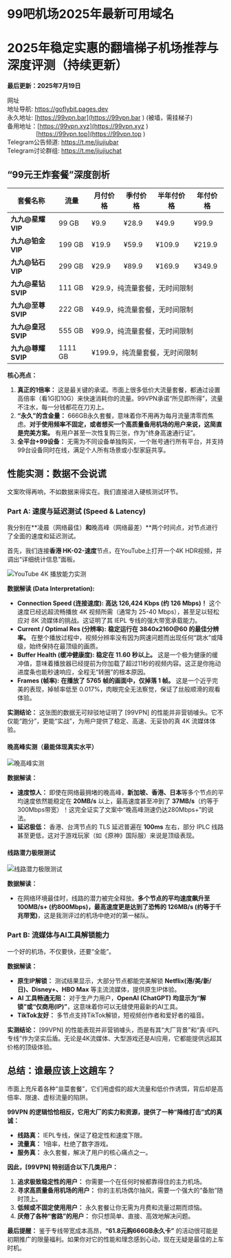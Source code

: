 # 99吧机场2025年最新可用域名
# 2025年稳定实惠的翻墙梯子机场推荐与深度评测（持续更新）

**最后更新：2025年7月19日**  

 网址  
地址导航: https://goflybit.pages.dev  
永久地址: [https://99vpn.bar](https://99vpn.bar ) (被墙，需挂梯子)  
备用地址：[https://99vpn.xyz](https://99vpn.xyz )  
&nbsp;&nbsp;&nbsp;&nbsp;&nbsp;&nbsp;&nbsp;&nbsp;&nbsp;&nbsp;&nbsp;&nbsp;&nbsp;&nbsp;&nbsp;&nbsp; [https://99vpn.top](https://99vpn.top )  
Telegram公告频道: https://t.me/jiujiubar  
Telegram讨论群组: https://t.me/jiujiuchat  

##  “99元王炸套餐”深度剖析

<table>
  <thead>
    <tr>
      <th>套餐名称</th>
      <th>流量</th>
      <th>月付价格</th>
      <th>季付价格</th>
   <th>半年付价格</th>
   <th>年付价格</th>
    </tr>
  </thead>
  <tbody>
    <tr>
      <td><strong>九九@星耀VIP</strong></td>
      <td>99 GB</td>
      <td>¥9.9</td>
      <td>¥28.9</td>
   <td>¥49.9</td>
   <td>¥99.9</td>
    </tr>
    <tr>
      <td><strong>九九@铂金VIP</strong></td>
      <td>199 GB</td>
      <td>¥19.9</td>
      <td>¥59.9</td>
   <td>¥109.9</td>
   <td>¥219.9</td>
    </tr>
 <tr>
      <td><strong>九九@钻石VIP</strong></td>
      <td>299 GB</td>
      <td>¥29.9</td>
      <td>¥89.9</td>
   <td>¥169.9</td>
   <td>¥349.9</td>
    </tr>
	  <tr>
      <td><strong>九九@星钻SVIP</strong></td>
      <td>111 GB</td>
      <td colspan="4">¥29.9，纯流量套餐，无时间限制</td>
    </tr>
	 <tr>
      <td><strong>九九@至尊SVIP</strong></td>
      <td>222 GB</td>
      <td colspan="4">¥49.9，纯流量套餐，无时间限制</td>
    </tr>
 <tr>
      <td><strong>九九@皇冠SVIP</strong></td>
      <td>555 GB</td>
      <td colspan="4">¥99.9，纯流量套餐，无时间限制</td>
    </tr>
 <tr>
      <td><strong>九九@尊耀SVIP</strong></td>
      <td>1111 GB</td>
      <td colspan="4">¥199.9，纯流量套餐，无时间限制</td>
    </tr>
   </tbody>
</table>

**核心亮点：**

1.  **真正的1倍率：** 这是最关键的承诺。市面上很多低价大流量套餐，都通过设置高倍率（看1G扣10G）来快速消耗你的流量。99VPN承诺“所见即所得”，流量不注水，每一分钱都花在刀刃上。
2.  **“永久”的含金量：** 666GB永久套餐，意味着你不用再为每月流量清零而焦虑。**对于使用频率不固定，或者想买一个高质量备用机场的用户来说，这简直是完美方案。** 有用户甚至一次性复购三张，作为“终身高速通行证”。
3.  **全平台+99设备：** 无需为不同设备单独购买，一个账号通行所有平台，并支持99台设备同时在线，满足个人所有场景或小型家庭共享。

## 性能实测：数据不会说谎

文案吹得再响，不如数据来得实在。我们直接进入硬核测试环节。

### Part A: 速度与延迟测试 (Speed & Latency)

我分别在**凌晨（网络最佳）**和**晚高峰（网络最差）**两个时间点，对节点进行了全面的速度和延迟测试。

首先，我们连接**香港 HK-02-速度**节点，在YouTube上打开一个4K HDR视频，并调出“详细统计信息”面板。

 
![YouTube 4K 播放能力实测](https://mahu.blog/assets/99ba-4k-CsJqRgzr.png)

**数据解读 (Data Interpretation):**

*   **Connection Speed (连接速度):** **高达 126,424 Kbps (约 126 Mbps)！** 这个速度已经远超流畅播放 4K 视频所需（通常为 25-40 Mbps），甚至足以轻松应对 8K 流媒体的挑战。这证明了其 IEPL 专线的强大带宽承载能力。
*   **Current / Optimal Res (分辨率):** **稳定运行在 3840x2160@60 的最佳分辨率。** 在整个播放过程中，视频分辨率没有因为网速问题而出现任何“跳水”或降级，始终保持在最顶级的画质。
*   **Buffer Health (缓冲健康度):** **稳定在 11.60 秒以上。** 这是一个极为健康的缓冲值，意味着播放器已经提前为你加载了超过11秒的视频内容。这正是你拖动进度条也能秒速响应，全程无“转圈”的根本原因。
*   **Frames (帧率):** **在播放了 5765 帧的画面中，仅掉落 1 帧。** 这是一个近乎完美的表现，掉帧率低至 0.017%，肉眼完全无法察觉，保证了丝般顺滑的观看体验。

**实测结论：**
这张图的数据无可辩驳地证明了 [99VPN] 的性能并非营销噱头。它不仅能“跑分”，更能“实战”，为用户提供了稳定、高速、无妥协的真 4K 流媒体体验。

#### 晚高峰实测（最能体现真实水平）

![晚高峰实测](https://mahu.blog/assets/99ba-1-B2ZUtO8T.jpg) 


**数据解读：**
*   **速度惊人：** 即使在网络最拥堵的晚高峰，**新加坡、香港、日本**等多个节点的平均速度依然能稳定在 **20MB/s** 以上，最高速度甚至冲到了 **37MB/s**（约等于300Mbps带宽）！这完全证实了文案中“晚高峰测速仍达280Mbps+”的说法。
*   **延迟极低：** 香港、台湾节点的 TLS 延迟普遍在 **100ms** 左右，部分 IPLC 线路甚至更低，这对于游戏玩家（如《原神》国际服）来说是顶级表现。

#### 线路潜力极限测试

![线路潜力极限测试](https://mahu.blog/assets/99ba-1-DwkHCY5I.png) 

**数据解读：**
*   在网络环境最佳时，线路的潜力被完全释放。**多个节点的平均速度飙升至 100MB/s+ (约800Mbps)，最高速度更是达到了恐怖的 126MB/s (约等于千兆带宽)**，这是我测评过的机场中绝对的第一梯队。

### Part B: 流媒体与AI工具解锁能力

一个好的机场，不仅要快，还要“全能”。



**数据解读：**
*   **原生IP解锁：** 测试结果显示，大部分节点都能完美解锁 **Netflix(港/美/新/日)、Disney+、HBO Max** 等主流流媒体，提供原生IP体验。
*   **AI 工具畅通无阻：** 对于生产力用户，**OpenAI (ChatGPT) 均显示为“解锁”或“仅商用(IP)”**，这意味着你可以无缝使用最新的AI工具。
*   **TikTok友好：** 多节点支持TikTok解锁，短视频创作者和爱好者的福音。

**实测结论：** [99VPN] 的性能表现并非营销噱头，而是有其“大厂背景”和“真·IEPL专线”作为坚实后盾。无论是4K流媒体、大型游戏还是AI应用，它都能提供远超其价格的顶级体验。

## 总结：谁最应该上这趟车？

市面上充斥着各种“韭菜套餐”，它们用虚假的超大流量和低价作诱饵，背后却是高倍率、限速、虚标流量的陷阱。

**99VPN 的逻辑恰恰相反，它用大厂的实力和资源，提供了一种“降维打击”式的真诚：**

*   **线路真：** IEPL专线，保证了稳定性和速度下限。
*   **流量真：** 1倍率，杜绝了数字游戏。
*   **服务真：** 永久套餐，解决了用户的核心痛点之一。

**因此，[99VPN] 特别适合以下几类用户：**

1.  **追求极致稳定性的用户：** 你需要一个在任何时候都靠得住的主力机场。
2.  **寻求高质量备用机场的用户：** 你的主机场偶尔抽风，需要一个强大的“备胎”随时顶上。
3.  **低频或不固定使用用户：** 永久套餐让你无需为月费和流量过期而烦恼。
4.  **厌倦了各种“套路”的用户：** 你只想简单、直接、高效地解决问题。

**最后提醒：**
鉴于专线带宽成本高昂，**“61.8元购666GB永久卡”** 的活动很可能是初期推广的限量福利。如果你对它的性能和理念感到心动，现在无疑是最佳的上车时机。
